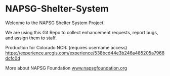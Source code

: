 # NAPSG-Shelter-System

Welcome to the NAPSG Shelter System Project. 

We are using this Git Repo to collect enhancement requests, report bugs, and assign them to staff.

Production for Colorado NCR: (requires username access) https://experience.arcgis.com/experience/538bcd44e3b246a485205a7968dcfc0d

More about NAPSG Foundation www.napsgfoundation.org
